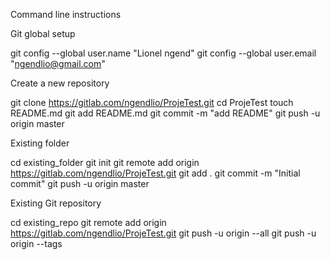 Command line instructions


Git global setup

git config --global user.name "Lionel ngend"
git config --global user.email "ngendlio@gmail.com"

Create a new repository

git clone https://gitlab.com/ngendlio/ProjeTest.git
cd ProjeTest
touch README.md
git add README.md
git commit -m "add README"
git push -u origin master

Existing folder

cd existing_folder
git init
git remote add origin https://gitlab.com/ngendlio/ProjeTest.git
git add .
git commit -m "Initial commit"
git push -u origin master

Existing Git repository

cd existing_repo
git remote add origin https://gitlab.com/ngendlio/ProjeTest.git
git push -u origin --all
git push -u origin --tags
